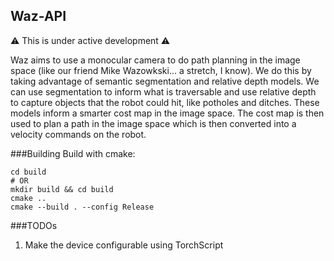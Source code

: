 ## Waz-API
:warning: This is under active development :warning:

Waz aims to use a monocular camera to do path planning in the image space (like our friend Mike Wazowkski… a stretch, I know). We do this by taking advantage of semantic segmentation and relative depth models. We can use segmentation to inform what is traversable and use relative depth to capture objects that the robot could hit, like potholes and ditches. These models inform a smarter cost map in the image space. The cost map is then used to plan a path in the image space which is then converted into a velocity commands on the robot.

###Building
Build with cmake:
```
cd build
# OR
mkdir build && cd build
cmake ..
cmake --build . --config Release
```

###TODOs
1. Make the device configurable using TorchScript
